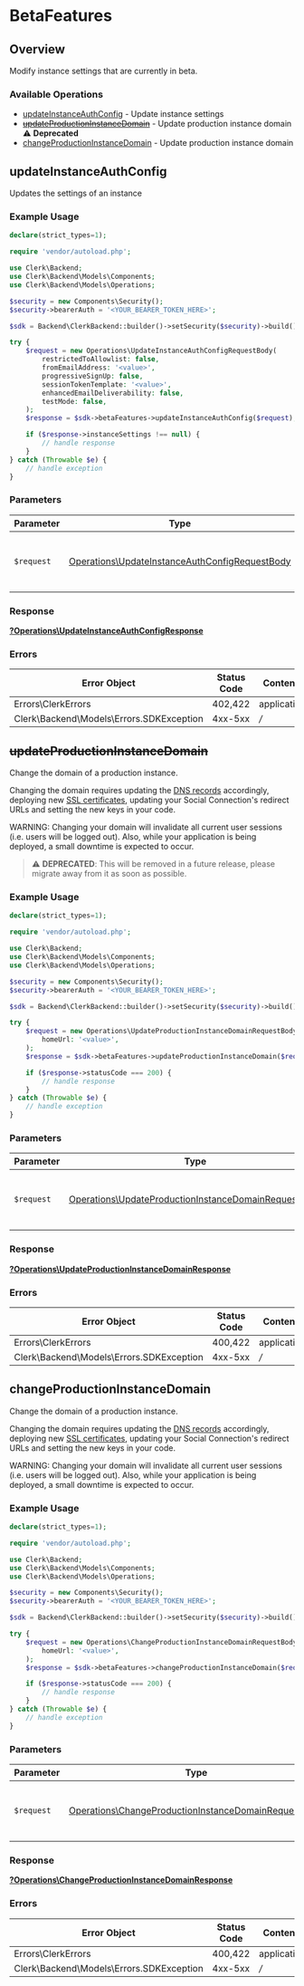 # BetaFeatures

## Overview

Modify instance settings that are currently in beta.

### Available Operations

* [updateInstanceAuthConfig](#updateinstanceauthconfig) - Update instance settings
* [~~updateProductionInstanceDomain~~](#updateproductioninstancedomain) - Update production instance domain :warning: **Deprecated**
* [changeProductionInstanceDomain](#changeproductioninstancedomain) - Update production instance domain

## updateInstanceAuthConfig

Updates the settings of an instance

### Example Usage

```php
declare(strict_types=1);

require 'vendor/autoload.php';

use Clerk\Backend;
use Clerk\Backend\Models\Components;
use Clerk\Backend\Models\Operations;

$security = new Components\Security();
$security->bearerAuth = '<YOUR_BEARER_TOKEN_HERE>';

$sdk = Backend\ClerkBackend::builder()->setSecurity($security)->build();

try {
    $request = new Operations\UpdateInstanceAuthConfigRequestBody(
        restrictedToAllowlist: false,
        fromEmailAddress: '<value>',
        progressiveSignUp: false,
        sessionTokenTemplate: '<value>',
        enhancedEmailDeliverability: false,
        testMode: false,
    );
    $response = $sdk->betaFeatures->updateInstanceAuthConfig($request);

    if ($response->instanceSettings !== null) {
        // handle response
    }
} catch (Throwable $e) {
    // handle exception
}
```

### Parameters

| Parameter                                                                                                        | Type                                                                                                             | Required                                                                                                         | Description                                                                                                      |
| ---------------------------------------------------------------------------------------------------------------- | ---------------------------------------------------------------------------------------------------------------- | ---------------------------------------------------------------------------------------------------------------- | ---------------------------------------------------------------------------------------------------------------- |
| `$request`                                                                                                       | [Operations\UpdateInstanceAuthConfigRequestBody](../../Models/Operations/UpdateInstanceAuthConfigRequestBody.md) | :heavy_check_mark:                                                                                               | The request object to use for the request.                                                                       |

### Response

**[?Operations\UpdateInstanceAuthConfigResponse](../../Models/Operations/UpdateInstanceAuthConfigResponse.md)**

### Errors

| Error Object                             | Status Code                              | Content Type                             |
| ---------------------------------------- | ---------------------------------------- | ---------------------------------------- |
| Errors\ClerkErrors                       | 402,422                                  | application/json                         |
| Clerk\Backend\Models\Errors.SDKException | 4xx-5xx                                  | */*                                      |


## ~~updateProductionInstanceDomain~~

Change the domain of a production instance.

Changing the domain requires updating the [DNS records](https://clerk.com/docs/deployments/overview#dns-records) accordingly, deploying new [SSL certificates](https://clerk.com/docs/deployments/overview#deploy), updating your Social Connection's redirect URLs and setting the new keys in your code.

WARNING: Changing your domain will invalidate all current user sessions (i.e. users will be logged out). Also, while your application is being deployed, a small downtime is expected to occur.

> :warning: **DEPRECATED**: This will be removed in a future release, please migrate away from it as soon as possible.

### Example Usage

```php
declare(strict_types=1);

require 'vendor/autoload.php';

use Clerk\Backend;
use Clerk\Backend\Models\Components;
use Clerk\Backend\Models\Operations;

$security = new Components\Security();
$security->bearerAuth = '<YOUR_BEARER_TOKEN_HERE>';

$sdk = Backend\ClerkBackend::builder()->setSecurity($security)->build();

try {
    $request = new Operations\UpdateProductionInstanceDomainRequestBody(
        homeUrl: '<value>',
    );
    $response = $sdk->betaFeatures->updateProductionInstanceDomain($request);

    if ($response->statusCode === 200) {
        // handle response
    }
} catch (Throwable $e) {
    // handle exception
}
```

### Parameters

| Parameter                                                                                                                    | Type                                                                                                                         | Required                                                                                                                     | Description                                                                                                                  |
| ---------------------------------------------------------------------------------------------------------------------------- | ---------------------------------------------------------------------------------------------------------------------------- | ---------------------------------------------------------------------------------------------------------------------------- | ---------------------------------------------------------------------------------------------------------------------------- |
| `$request`                                                                                                                   | [Operations\UpdateProductionInstanceDomainRequestBody](../../Models/Operations/UpdateProductionInstanceDomainRequestBody.md) | :heavy_check_mark:                                                                                                           | The request object to use for the request.                                                                                   |

### Response

**[?Operations\UpdateProductionInstanceDomainResponse](../../Models/Operations/UpdateProductionInstanceDomainResponse.md)**

### Errors

| Error Object                             | Status Code                              | Content Type                             |
| ---------------------------------------- | ---------------------------------------- | ---------------------------------------- |
| Errors\ClerkErrors                       | 400,422                                  | application/json                         |
| Clerk\Backend\Models\Errors.SDKException | 4xx-5xx                                  | */*                                      |


## changeProductionInstanceDomain

Change the domain of a production instance.

Changing the domain requires updating the [DNS records](https://clerk.com/docs/deployments/overview#dns-records) accordingly, deploying new [SSL certificates](https://clerk.com/docs/deployments/overview#deploy), updating your Social Connection's redirect URLs and setting the new keys in your code.

WARNING: Changing your domain will invalidate all current user sessions (i.e. users will be logged out). Also, while your application is being deployed, a small downtime is expected to occur.

### Example Usage

```php
declare(strict_types=1);

require 'vendor/autoload.php';

use Clerk\Backend;
use Clerk\Backend\Models\Components;
use Clerk\Backend\Models\Operations;

$security = new Components\Security();
$security->bearerAuth = '<YOUR_BEARER_TOKEN_HERE>';

$sdk = Backend\ClerkBackend::builder()->setSecurity($security)->build();

try {
    $request = new Operations\ChangeProductionInstanceDomainRequestBody(
        homeUrl: '<value>',
    );
    $response = $sdk->betaFeatures->changeProductionInstanceDomain($request);

    if ($response->statusCode === 200) {
        // handle response
    }
} catch (Throwable $e) {
    // handle exception
}
```

### Parameters

| Parameter                                                                                                                    | Type                                                                                                                         | Required                                                                                                                     | Description                                                                                                                  |
| ---------------------------------------------------------------------------------------------------------------------------- | ---------------------------------------------------------------------------------------------------------------------------- | ---------------------------------------------------------------------------------------------------------------------------- | ---------------------------------------------------------------------------------------------------------------------------- |
| `$request`                                                                                                                   | [Operations\ChangeProductionInstanceDomainRequestBody](../../Models/Operations/ChangeProductionInstanceDomainRequestBody.md) | :heavy_check_mark:                                                                                                           | The request object to use for the request.                                                                                   |

### Response

**[?Operations\ChangeProductionInstanceDomainResponse](../../Models/Operations/ChangeProductionInstanceDomainResponse.md)**

### Errors

| Error Object                             | Status Code                              | Content Type                             |
| ---------------------------------------- | ---------------------------------------- | ---------------------------------------- |
| Errors\ClerkErrors                       | 400,422                                  | application/json                         |
| Clerk\Backend\Models\Errors.SDKException | 4xx-5xx                                  | */*                                      |
